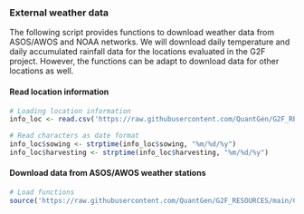### External weather data

The following script provides functions to download weather data from ASOS/AWOS and NOAA networks.
We will download daily temperature and daily accumulated rainfall data for the locations evaluated in the G2F project. However, the functions can be adapt to download data for other locations as well.

#### Read location information

```r
# Loading location information
info_loc <- read.csv('https://raw.githubusercontent.com/QuantGen/G2F_RESOURCES/main/Data/Metadata/location_coordenates.csv')

# Read characters as date format
info_loc$sowing <- strptime(info_loc$sowing, "%m/%d/%y")
info_loc$harvesting <- strptime(info_loc$harvesting, "%m/%d/%y")
```

#### Download data from ASOS/AWOS weather stations

```r
# Load functions
source('https://raw.githubusercontent.com/QuantGen/G2F_RESOURCES/main/Code/Functions.R')


```

